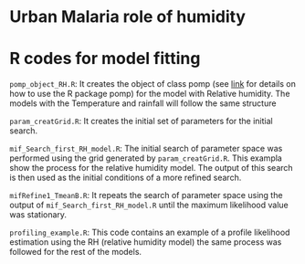 # Urban Malaria role of humidity

# R codes for model fitting

`pomp_object_RH.R`: It creates the object of class pomp (see [link](https://kingaa.github.io/pomp/vignettes/getting_started.html) for details on how to use the R package pomp) for the model with Relative humidity. The models with the Temperature and rainfall will follow the same structure

`param_creatGrid.R`: It creates the initial set of parameters for the initial search.

`mif_Search_first_RH_model.R`: The initial search of parameter space was performed using the grid generated by `param_creatGrid.R`. This exampla show the process for the relative humidity model. The output of this search is then used as the initial conditions of a more refined search. 

`mifRefine1_TmeanB.R`: It repeats the search of parameter space using the output of `mif_Search_first_RH_model.R` until the maximum likelihood value was stationary. 

`profiling_example.R`: This code contains an example of a profile likelihood estimation using the RH (relative humidity model) the same process was followed for the rest of the models.
